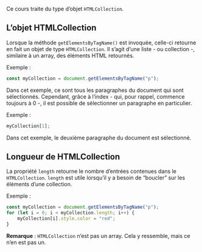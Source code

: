 Ce cours traite du type d’objet ```HTMLCollection```.

## L’objet HTMLCollection

Lorsque la méthode ```getElementsByTagName()``` est invoquée, celle-ci retourne en fait un objet de type ```HTMLCollection```. Il s’agit d’une liste - ou collection -, similaire à un array, des éléments HTML retournés.

Exemple :

```js
const myCollection = document.getElementsByTagName("p");
```

Dans cet exemple, ce sont tous les paragraphes du document qui sont sélectionnés. Cependant, grâce à l’index - qui, pour rappel, commence toujours à 0 -, il est possible de sélectionner un paragraphe en particulier.

Exemple :

```js
myCollection[1];
```

Dans cet exemple, le deuxième paragraphe du document est sélectionné.

## Longueur de HTMLCollection

La propriété ```length``` retourne le nombre d’entrées contenues dans le ```HTMLCollection```. ```length``` est utile lorsqu’il y a besoin de “boucler” sur les éléments d’une collection. 

Exemple :

```js
const myCollection = document.getElementsByTagName("p");
for (let i = 0; i < myCollection.length; i++) {
    myCollection[i].style.color = "red";
}
```

__Remarque__ : ```HTMLCollection``` n’est pas un array. Cela y ressemble, mais ce n’en est pas un.